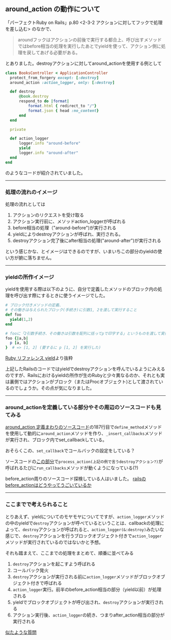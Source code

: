## around_action の動作について

「パーフェクトRuby on Rails」p.80 <2-3-2 アクションに対してフックで処理を差し込む> のなかで、

> aroundフックはアクションの前後で実行する都合上、呼び出すメソッドではbefore相当の処理を実行したあとでyieldを使って、アクション側に処理を戻してあげる必要がある。

とありました。destroyアクションに対してaround_actionを使用する例として

``` ruby
class BooksController < ApplicationController
  protect_from_forgery except: [:destroy]
  around_action :action_logger, only: [:destroy]

  def destroy
      @book.destroy
      respond_to do |format|
          format.html { redirect_to "/"}
          format.json { head :no_content}
      end
  end

  private

  def action_logger
      logger.info "around-before"
      yield
      logger.info "around-after"
  end
end
```
のようなコードが紹介されていました。

--- 

### 処理の流れのイメージ　

処理の流れとしては

1. <destroy>アクションのリクエストを受け取る
1. アクション実行前に、メソッドaction_loggerが呼ばれる
1. before相当の処理（"around-before")が実行される
1. yieldによりdestroyアクションが呼ばれ、実行される。
1. destroyアクション完了後にafter相当の処理("around-after")が実行される
  
という感じかな、とイメージはできるのですが、いまいちこの部分のyieldの使い方が腑に落ちません。
  
--- 
  
### yieldの所作イメージ 


yieldを使用する際は以下のように、自分で定義したメソッドのブロック内の処理を呼び出す際にするときに使うイメージでした。

``` ruby
# ブロック付きメソッドの定義、
# その働きは与えられたブロック(手続き)に引数1, 2を渡して実行すること
def foo
  yield(1,2)
end

# fooに「2引数手続き、その働きは引数を配列に括ってpで印字する」というものを渡して実行させる
foo {|a,b|
  p [a, b]
}  # => [1, 2] (要するに p [1, 2] を実行した)
```
[Ruby リファレンス yield](https://docs.ruby-lang.org/ja/latest/doc/spec=2fcall.html#yield)より抜粋
  
上記したRailsのコードではyieldでdestroyアクションを呼んでいるようにみえるのですが、Railsにおけるyieldの所作が生のRubyと少々異なるのか、それとも実は裏側ではアクションがブロック（またはProcオブジェクト)として渡されているのでしょうか。その点が気になりました。
  
  
  --- 

### around_actionを定義している部分やその周辺のソースコードも見てみる
  
[around_action 定義まわりのソースコード](https://github.com/rails/rails/blob/5-2-stable/actionpack/lib/abstract_controller/callbacks.rb#L186)の187行目で`define_method`メソッドを使用して動的に`around_action`メソッドを作り、`_insert_callbacks`メソッドが実行され、ブロック内でset_callbackしている。
  
  おそらくこの、`set_callback`でコールバックの設定をしている？
  
  ソースコードの[この部分](https://github.com/rails/rails/blob/5-2-stable/actionpack/lib/abstract_controller/callbacks.rb#L40)で`process_action(上記の例で言うdestroyアクション?)`が呼ばれるたびに`run_callbacks`メソッドが動くようになっている(?)
  
  before_action周りのソースコード探検している人はいました。 [railsのbefore_actionはどうやってうごいているか](https://qiita.com/kytiken/items/3655b4746a8cbbdc9833)
  
  ---
  
### ここまでで考えられること

とりあえず、yieldについてのモヤモヤについてですが、`action_logger`メソッドの中のyieldで`destroy`アクションが呼べているということは、callbackの処理によって、`destroy`アクションが呼ばれると、`action_logger(&:destroy)`みたいな感じで、`destroy`アクションを行うブロックオブジェクト付きで`action_logger`メソッドが実行されているのではないかと予想。
  
それも踏まえて、ここまでの処理をまとめて、順番に並べてみる


1. `destroy`アクションを起こすよう呼ばれる
1. コールバック発火
1. `destroy`アクションが実行される前に`action_logger`メソッドがブロックオブジェクト付きで呼ばれる
1. `action_logger`実行。前半のbefore_action相当の部分（yield以前）が処理される
1. yieldでブロックオブジェクトが呼び出され、`destroy`アクションが実行される
1. アクション実行後、`action_logger`の続き、つまりafter_action相当の部分が実行される
  
[似たような質問](https://stackoverflow.com/questions/27932270/how-does-an-around-action-callback-work-an-explanation-is-needed)


